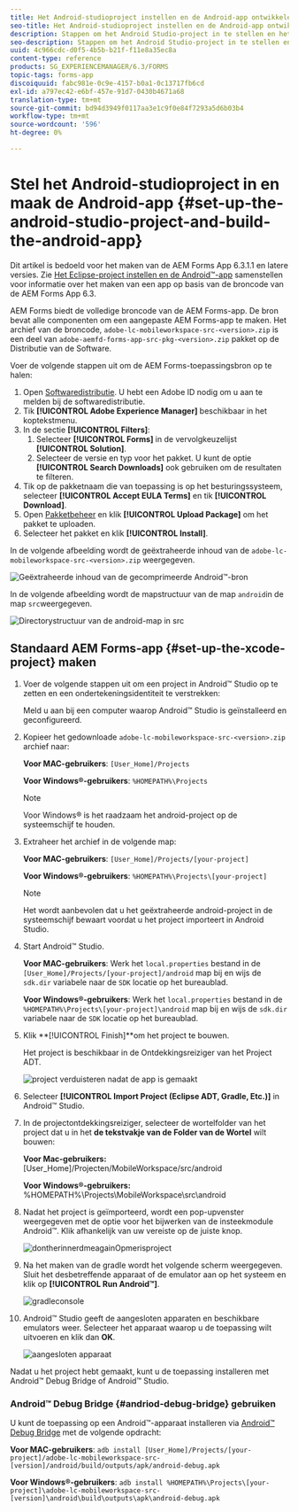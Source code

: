 ```yaml
---
title: Het Android-studioproject instellen en de Android-app ontwikkelen
seo-title: Het Android-studioproject instellen en de Android-app ontwikkelen
description: Stappen om het Android Studio-project in te stellen en het installatieprogramma voor de AEM Forms-app te maken
seo-description: Stappen om het Android Studio-project in te stellen en het installatieprogramma voor de AEM Forms-app te maken
uuid: 4c966cdc-d0f5-4b5b-b21f-f11e8a35ec8a
content-type: reference
products: SG_EXPERIENCEMANAGER/6.3/FORMS
topic-tags: forms-app
discoiquuid: fabc981e-0c9e-4157-b0a1-0c13717fb6cd
exl-id: a797ec42-e6bf-457e-91d7-0430b4671a68
translation-type: tm+mt
source-git-commit: bd94d3949f0117aa3e1c9f0e84f7293a5d6b03b4
workflow-type: tm+mt
source-wordcount: '596'
ht-degree: 0%

---
```


# Stel het Android-studioproject in en maak de Android-app {#set-up-the-android-studio-project-and-build-the-android-app}

Dit artikel is bedoeld voor het maken van de AEM Forms App 6.3.1.1 en latere versies. Zie [Het Eclipse-project instellen en de Android™-app](/help/forms/using/setup-eclipse-project-build-installer.md) samenstellen voor informatie over het maken van een app op basis van de broncode van de AEM Forms App 6.3.

AEM Forms biedt de volledige broncode van de AEM Forms-app. De bron bevat alle componenten om een aangepaste AEM Forms-app te maken. Het archief van de broncode, `adobe-lc-mobileworkspace-src-<version>.zip` is een deel van `adobe-aemfd-forms-app-src-pkg-<version>.zip` pakket op de Distributie van de Software.

Voer de volgende stappen uit om de AEM Forms-toepassingsbron op te halen:

1. Open [Softwaredistributie](https://experience.adobe.com/downloads). U hebt een Adobe ID nodig om u aan te melden bij de softwaredistributie.
1. Tik **[!UICONTROL Adobe Experience Manager]** beschikbaar in het koptekstmenu.
1. In de sectie **[!UICONTROL Filters]**:
   1. Selecteer **[!UICONTROL Forms]** in de vervolgkeuzelijst **[!UICONTROL Solution]**.
   2. Selecteer de versie en typ voor het pakket. U kunt de optie **[!UICONTROL Search Downloads]** ook gebruiken om de resultaten te filteren.
1. Tik op de pakketnaam die van toepassing is op het besturingssysteem, selecteer **[!UICONTROL Accept EULA Terms]** en tik **[!UICONTROL Download]**.
1. Open [Pakketbeheer](https://docs.adobe.com/content/help/en/experience-manager-65/administering/contentmanagement/package-manager.html) en klik **[!UICONTROL Upload Package]** om het pakket te uploaden.
1. Selecteer het pakket en klik **[!UICONTROL Install]**.

In de volgende afbeelding wordt de geëxtraheerde inhoud van de `adobe-lc-mobileworkspace-src-<version>.zip` weergegeven.

![Geëxtraheerde inhoud van de gecomprimeerde Android™-bron](assets/mws-content-1.png)

In de volgende afbeelding wordt de mapstructuur van de map `android`in de map `src`weergegeven.

![Directorystructuur van de android-map in src](assets/android-folder.png)

## Standaard AEM Forms-app {#set-up-the-xcode-project} maken

1. Voer de volgende stappen uit om een project in Android™ Studio op te zetten en een ondertekeningsidentiteit te verstrekken:

   Meld u aan bij een computer waarop Android™ Studio is geïnstalleerd en geconfigureerd.

1. Kopieer het gedownloade `adobe-lc-mobileworkspace-src-<version>.zip` archief naar:

   **Voor MAC-gebruikers**:  `[User_Home]/Projects`

   **Voor Windows®-gebruikers**:  `%HOMEPATH%\Projects`

   >[!NOTE]
   >
   >Voor Windows® is het raadzaam het android-project op de systeemschijf te houden.

1. Extraheer het archief in de volgende map:

   **Voor MAC-gebruikers**:  `[User_Home]/Projects/[your-project]`

   **Voor Windows®-gebruikers**:  `%HOMEPATH%\Projects\[your-project]`

   >[!NOTE]
   >
   >Het wordt aanbevolen dat u het geëxtraheerde android-project in de systeemschijf bewaart voordat u het project importeert in Android Studio.

1. Start Android™ Studio.

   **Voor MAC-gebruikers**: Werk het  `local.properties` bestand in de  `[User_Home]/Projects/[your-project]/android` map bij en wijs de  `sdk.dir` variabele naar de  `SDK` locatie op het bureaublad.

   **Voor Windows®-gebruikers**: Werk het  `local.properties` bestand in de  `%HOMEPATH%\Projects\[your-project]\android` map bij en wijs de  `sdk.dir` variabele naar de  `SDK` locatie op het bureaublad.

1. Klik **[!UICONTROL Finish]**om het project te bouwen.

   Het project is beschikbaar in de Ontdekkingsreiziger van het Project ADT.

   ![project verduisteren nadat de app is gemaakt](assets/eclipsebuildmws.png)

1. Selecteer **[!UICONTROL Import Project (Eclipse ADT, Gradle, Etc.)]** in Android™ Studio.
1. In de projectontdekkingsreiziger, selecteer de wortelfolder van het project dat u in het **de tekstvakje van de Folder van de Wortel** wilt bouwen:

   **Voor Mac-gebruikers:** [User_Home]/Projecten/MobileWorkspace/src/android

   **Voor Windows®-gebruikers:** %HOMEPATH%\Projects\MobileWorkspace\src\android

1. Nadat het project is geïmporteerd, wordt een pop-upvenster weergegeven met de optie voor het bijwerken van de insteekmodule Android™. Klik afhankelijk van uw vereiste op de juiste knop.

   ![dontherinnerdmeagainOpmerisproject](assets/dontremindmeagainforthisproject.png)

1. Na het maken van de gradle wordt het volgende scherm weergegeven. Sluit het desbetreffende apparaat of de emulator aan op het systeem en klik op **[!UICONTROL Run Android™]**.

   ![gradleconsole](assets/gradleconsole.png)

1. Android™ Studio geeft de aangesloten apparaten en beschikbare emulators weer. Selecteer het apparaat waarop u de toepassing wilt uitvoeren en klik dan **OK**.

   ![aangesloten apparaat](assets/connecteddevice.png)

Nadat u het project hebt gemaakt, kunt u de toepassing installeren met Android™ Debug Bridge of Android™ Studio.

### Android™ Debug Bridge {#andriod-debug-bridge} gebruiken

U kunt de toepassing op een Android™-apparaat installeren via [Android™ Debug Bridge](https://developer.android.com/tools/help/adb.html) met de volgende opdracht:

**Voor MAC-gebruikers**:  `adb install [User_Home]/Projects/[your-project]/adobe-lc-mobileworkspace-src-[version]/android/build/outputs/apk/android-debug.apk`

**Voor Windows®-gebruikers**:  `adb install %HOMEPATH%\Projects\[your-project]\adobe-lc-mobileworkspace-src-[version]\android\build\outputs\apk\android-debug.apk`
